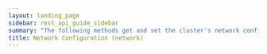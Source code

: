 ```yaml
---
layout: landing_page
sidebar: rest_api_guide_sidebar
summary: "The following methods get and set the cluster's network configuration"
title: Network Configuration (network)
---
```

